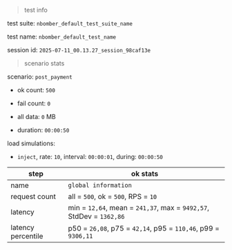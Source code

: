 > test info

test suite: `nbomber_default_test_suite_name`

test name: `nbomber_default_test_name`

session id: `2025-07-11_00.13.27_session_98caf13e`

> scenario stats

scenario: `post_payment`

  - ok count: `500`

  - fail count: `0`

  - all data: `0` MB

  - duration: `00:00:50`

load simulations:

  - `inject`, rate: `10`, interval: `00:00:01`, during: `00:00:50`

|step|ok stats|
|---|---|
|name|`global information`|
|request count|all = `500`, ok = `500`, RPS = `10`|
|latency|min = `12,64`, mean = `241,37`, max = `9492,57`, StdDev = `1362,86`|
|latency percentile|p50 = `26,08`, p75 = `42,14`, p95 = `110,46`, p99 = `9306,11`|




